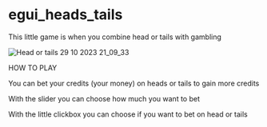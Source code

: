 # egui_heads_tails
This little game is when you combine head or tails with gambling

![Head or tails 29 10 2023 21_09_33](https://github.com/Linusbuchmann/egui_heads_tails/assets/119510187/12c4848d-1c53-44ff-bd1e-4c3d1c9a9d88)

HOW TO PLAY 

You can bet your credits (your money) on heads or tails to gain more credits

With the slider you can choose how much you want to bet

With the little clickbox you can choose if you want to bet on head or tails

